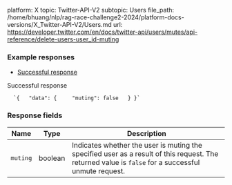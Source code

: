 platform: X
topic: Twitter-API-V2
subtopic: Users
file_path: /home/bhuang/nlp/rag-race-challenge2-2024/platform-docs-versions/X_Twitter-API-V2/Users.md
url: https://developer.twitter.com/en/docs/twitter-api/users/mutes/api-reference/delete-users-user_id-muting

### Example responses

* [Successful response](#tab0)

Successful response

      `{   "data": {     "muting": false   } }`
    

### Response fields

| Name | Type | Description |
| --- | --- | --- |
| `muting` | boolean | Indicates whether the user is muting the specified user as a result of this request. The returned value is `false` for a successful unmute request. |